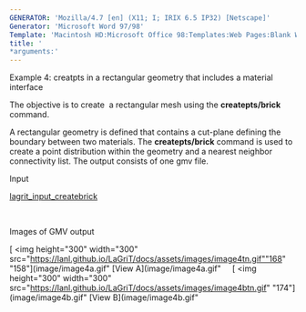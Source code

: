 ```yaml
---
GENERATOR: 'Mozilla/4.7 [en] (X11; I; IRIX 6.5 IP32) [Netscape]'
Generator: 'Microsoft Word 97/98'
Template: 'Macintosh HD:Microsoft Office 98:Templates:Web Pages:Blank Web Page'
title: '
*arguments:'
---
```


 Example 4: creatpts in a rectangular geometry that includes a material
 interface

  The objective is to create  a rectangular mesh using the
  **createpts/brick** command.
 
  A rectangular geometry is defined that contains a cut-plane defining
  the boundary between two materials. The **createpts/brick** command
  is used to create a point distribution within the geometry and a
  nearest neighbor connectivity list. The output consists of one gmv
  file.

 Input     

  [lagrit\_input\_createbrick](../lagrit_input_createbrick)

   

 Images of GMV output

  [
<img height="300" width="300" src="https://lanl.github.io/LaGriT/docs/assets/images/image4tn.gif""168"
  "158"](image/image4a.gif" [View A](image/image4a.gif"    
  [
<img height="300" width="300" src="https://lanl.github.io/LaGriT/docs/assets/images/image4btn.gif"
  "174"](image/image4b.gif" [View B](image/image4b.gif"
